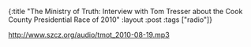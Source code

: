 {:title "The Ministry of Truth: Interview with Tom Tresser about the Cook County Presidential Race of 2010"
:layout :post
:tags  ["radio"]}

<http://www.szcz.org/audio/tmot_2010-08-19.mp3>

